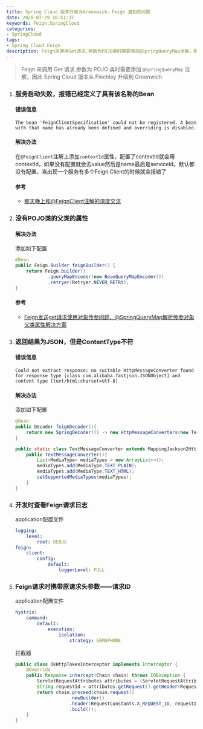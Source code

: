 ```yaml
---
title: Spring Cloud 版本升级为Greenwich，Feign 遇到的问题
date: 2020-07-29 16:51:37
keywords: Feign,SpringCloud
categories: 
- SpringCloud
tags:
- Spring Cloud Feign
description: Feign来调用Get请求,参数为POJO类时需要添加@SpringQueryMap注解，因此Spring Cloud版本从Finchley升级到Greenwich，之后所遇到的问题
---
```


> Feign 来调用 Get 请求,参数为 POJO 类时需要添加 `@SpringQueryMap` 注解，因此 Spring Cloud 版本从 Finchley 升级到 Greenwich

1. ### 服务启动失败，报错已经定义了具有该名称的Bean

    #### 错误信息

    ```
    The bean 'FeignClientSpecification' could not be registered. A bean with that name has already been defined and overriding is disabled.
    ```

    #### 解决办法

    在`@FeignClient`注解上添加`contextId`属性，配置了contextId就会用contextId，如果没有配置就会去value然后是name最后是serviceId。默认都没有配置，当出现一个服务有多个Feign Client的时候就会报错了

    #### 参考

    - [那天晚上和@FeignClient注解的深度交流](https://juejin.im/post/5e13e8116fb9a0481e2796a3#heading-5)

2. ### 没有POJO类的父类的属性

    #### 解决办法

    添加如下配置

    ```java
    @Bean
    public Feign.Builder feignBuilder() {
        return Feign.builder()
                .queryMapEncoder(new BeanQueryMapEncoder())
                .retryer(Retryer.NEVER_RETRY);
    }
    ```

    #### 参考

    - [Feign发送get请求使用对象传参问题，@SpringQueryMap解析传参对象父类属性解决方案](https://blog.csdn.net/li295214001/article/details/90410945)

3. ### 返回结果为JSON，但是ContentType不符

    #### 错误信息

    ```
    Could not extract response: no suitable HttpMessageConverter found for response type [class com.alibaba.fastjson.JSONObject] and content type [text/html;charset=utf-8]
    ```

    #### 解决办法

    添加如下配置

    ```java
    @Bean
    public Decoder feignDecoder(){
        return new SpringDecoder(() -> new HttpMessageConverters(new TextMessageConverter()));
    }

    public static class TextMessageConverter extends MappingJackson2HttpMessageConverter {
        public TextMessageConverter(){
            List<MediaType> mediaTypes = new ArrayList<>();
            mediaTypes.add(MediaType.TEXT_PLAIN);
            mediaTypes.add(MediaType.TEXT_HTML);
            setSupportedMediaTypes(mediaTypes);
        }
    }
    ```

4. ### 开发时查看Feign请求日志

    application配置文件
    ```yml
    logging:
        level:
            root: DEBUG
    feign:
        client:
            config:
                default:
                    loggerLevel: FULL
    ```

5. ### Feign请求时携带原请求头参数——请求ID

    application配置文件
    ```yml
    hystrix:
        command:
            default:
                execution:
                    isolation:
                        strategy: SEMAPHORE
    ```

    拦截器
    ```java
    public class OkHttpTokenInterceptor implements Interceptor {
        @Override
        public Response intercept(Chain chain) throws IOException {
            ServletRequestAttributes attributes = (ServletRequestAttributes) RequestContextHolder.getRequestAttributes();
            String requestId = attributes.getRequest().getHeader(RequestConstants.X_REQUEST_ID);
            return chain.proceed(chain.request()
                        .newBuilder()
                        .header(RequestConstants.X_REQUEST_ID, requestId)
                        .build());
        }
    }
    ```